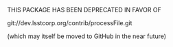 THIS PACKAGE HAS BEEN DEPRECATED IN FAVOR OF

git://dev.lsstcorp.org/contrib/processFile.git

(which may itself be moved to GitHub in the near future)
